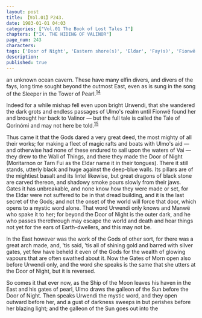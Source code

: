 ```yaml
---
layout: post
title: 【Vol.01】P243.
date: 1983-01-01 04:03
categories: ["Vol.01 The Book of Lost Tales I"]
chapters: ["IX. THE HIDING OF VALINOR"]
page_num: 243
characters: 
tags: ['Door of Night', 'Eastern shore(s)', 'Eldar', 'Fay(s)', 'Fionwë', 'Fionwë-Úrion', 'Gates of Morn', 'Haven of the Moon', 'Men', 'Ship of the Moon']
description: 
published: true
---
```


<p style="text-indent: 0;">
an unknown ocean cavern. These have many elfin divers, and divers of the fays, long time sought beyond the outmost East, even as is sung in the song of the Sleeper in the Tower of Pearl.<SUP><a href="{{site.baseurl}}/vol01-p249">14</a></SUP>
</p>

Indeed for a while mishap fell even upon bright Urwendi, that she wandered the dark grots and endless passages of Ulmo's realm until Fionwë found her and brought her back to Valinor — but the full tale is called the Tale of Qorinómi and may not here be told.<SUP>[15]({{site.baseurl}}/vol01-p249)</SUP>

Thus came it that the Gods dared a very great deed, the most mighty of all their works; for making a fleet of magic rafts and boats with Ulmo's aid — and otherwise had none of these endured to sail upon the waters of Vai — they drew to the Wall of Things, and there they made the Door of Night (Moritarnon or Tarn Fui as the Eldar name it in their tongues). There it still stands, utterly black and huge against the deep-blue walls. Its pillars are of the mightiest basalt and its lintel likewise, but great dragons of black stone are carved thereon, and shadowy smoke pours slowly from their jaws. Gates it has unbreakable, and none know how they were made or set, for the Eldar were not suffered to be in that dread building, and it is the last secret of the Gods; and not the onset of the world will force that door, which opens to a mystic word alone. That word Urwendi only knows and Manwë who spake it to her; for beyond the Door of Night is the outer dark, and he who passes therethrough may escape the world and death and hear things not yet for the ears of Earth-dwellers, and this may not be.

In the East however was the work of the Gods of other sort, for there was a great arch made, and, 'tis said, 'tis all of shining gold and barred with silver gates, yet few have beheld it even of the Gods for the wealth of glowing vapours that are often swathed about it. Now the Gates of Morn open also before Urwendi only, and the word she speaks is the same that she utters at the Door of Night, but it is reversed.

So comes it that ever now, as the Ship of the Moon leaves his haven in the East and his gates of pearl, Ulmo draws the galleon of the Sun before the Door of Night. Then speaks Urwendi the mystic word, and they open outward before her, and a gust of darkness sweeps in but perishes before her blazing light; and the galleon of the Sun goes out into the


